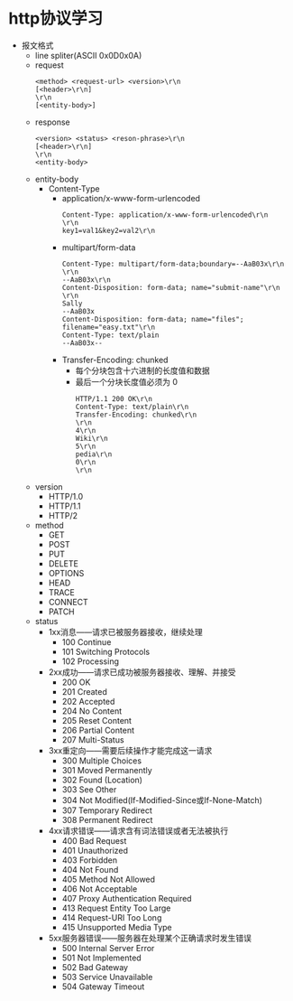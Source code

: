 # http协议学习
- 报文格式
  - line spliter(ASCII 0x0D0x0A)
  - request
    ```tcp
    <method> <request-url> <version>\r\n
    [<header>\r\n]
    \r\n
    [<entity-body>]
    ```
  - response
    ```tcp
    <version> <status> <reson-phrase>\r\n
    [<header>\r\n]
    \r\n
    <entity-body>
    ```
  - entity-body
    - Content-Type
      - application/x-www-form-urlencoded
        ```tcp
        Content-Type: application/x-www-form-urlencoded\r\n
        \r\n
        key1=val1&key2=val2\r\n
        ```
      - multipart/form-data
        ```tcp
        Content-Type: multipart/form-data;boundary=--AaB03x\r\n
        \r\n
        --AaB03x\r\n
        Content-Disposition: form-data; name="submit-name"\r\n
        \r\n
        Sally
        --AaB03x
        Content-Disposition: form-data; name="files"; filename="easy.txt"\r\n
        Content-Type: text/plain
        --AaB03x--
        ```
      - Transfer-Encoding: chunked
        - 每个分块包含十六进制的长度值和数据
        - 最后一个分块长度值必须为 0
            ```tcp
            HTTP/1.1 200 OK\r\n
            Content-Type: text/plain\r\n
            Transfer-Encoding: chunked\r\n
            \r\n
            4\r\n
            Wiki\r\n
            5\r\n
            pedia\r\n
            0\r\n
            \r\n
            ```
  - version
    - HTTP/1.0
    - HTTP/1.1
    - HTTP/2
  - method
    - GET
    - POST
    - PUT
    - DELETE
    - OPTIONS
    - HEAD
    - TRACE
    - CONNECT
    - PATCH
  - status
    - 1xx消息——请求已被服务器接收，继续处理
      - 100 Continue
      - 101 Switching Protocols
      - 102 Processing
    - 2xx成功——请求已成功被服务器接收、理解、并接受
      - 200 OK
      - 201 Created
      - 202 Accepted
      - 204 No Content
      - 205 Reset Content
      - 206 Partial Content
      - 207 Multi-Status
    - 3xx重定向——需要后续操作才能完成这一请求
      - 300 Multiple Choices
      - 301 Moved Permanently
      - 302 Found (Location)
      - 303 See Other
      - 304 Not Modified(If-Modified-Since或If-None-Match)
      - 307 Temporary Redirect
      - 308 Permanent Redirect
    - 4xx请求错误——请求含有词法错误或者无法被执行
      - 400 Bad Request
      - 401 Unauthorized
      - 403 Forbidden
      - 404 Not Found
      - 405 Method Not Allowed
      - 406 Not Acceptable
      - 407 Proxy Authentication Required
      - 413 Request Entity Too Large
      - 414 Request-URI Too Long
      - 415 Unsupported Media Type
    - 5xx服务器错误——服务器在处理某个正确请求时发生错误
      - 500 Internal Server Error
      - 501 Not Implemented
      - 502 Bad Gateway
      - 503 Service Unavailable
      - 504 Gateway Timeout